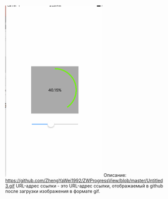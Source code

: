 ![image](https://github.com/ZhengYaWei1992/ZWProgressView/blob/master/Untitled3.gif)
Описание:
https://github.com/ZhengYaWei1992/ZWProgressView/blob/master/Untitled3.gif
 URL-адрес ссылки - это URL-адрес ссылки, отображаемый в github после загрузки изображения в формате gif.
